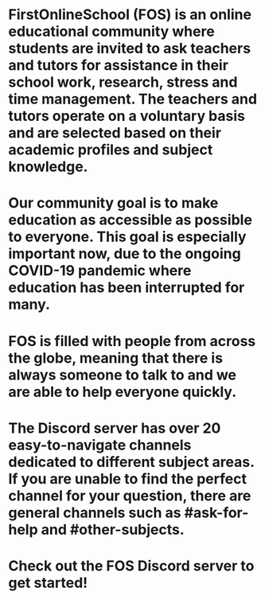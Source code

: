 # FirstOnlineSchool (FOS) is an online educational community where students are invited to ask teachers and tutors for assistance in their school work, research, stress and time management. The teachers and tutors operate on a voluntary basis and are selected based on their academic profiles and subject knowledge.

# Our community goal is to make education as accessible as possible to everyone. This goal is especially important now, due to the ongoing COVID-19 pandemic where education has been interrupted for many. 

# FOS is filled with people from across the globe, meaning that there is always someone to talk to and we are able to help everyone quickly. 

# The Discord server has over 20 easy-to-navigate channels dedicated to different subject areas. If you are unable to find the perfect channel for your question, there are general channels such as #ask-for-help and #other-subjects.

# Check out the FOS Discord server to get started!
